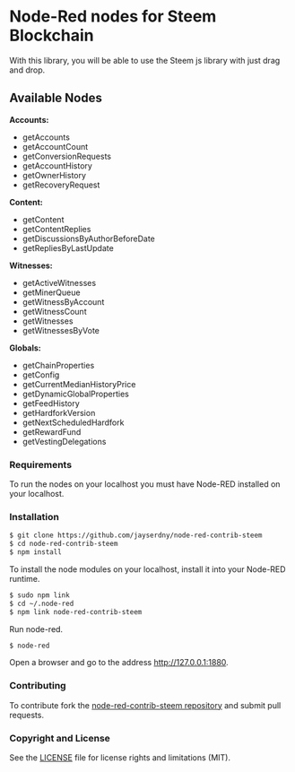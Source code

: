 # Node-Red nodes for Steem Blockchain
With this library, you will be able to use the Steem js library with just drag and drop.


## Available Nodes

**Accounts:**

- getAccounts
- getAccountCount
- getConversionRequests
- getAccountHistory
- getOwnerHistory
- getRecoveryRequest

**Content:**

- getContent
- getContentReplies
- getDiscussionsByAuthorBeforeDate
- getRepliesByLastUpdate

**Witnesses:**

- getActiveWitnesses
- getMinerQueue
- getWitnessByAccount
- getWitnessCount
- getWitnesses
- getWitnessesByVote

**Globals:**

- getChainProperties
- getConfig
- getCurrentMedianHistoryPrice
- getDynamicGlobalProperties
- getFeedHistory
- getHardforkVersion
- getNextScheduledHardfork
- getRewardFund
- getVestingDelegations

### Requirements

To run the nodes on your localhost you must have Node-RED installed on your localhost. 


### Installation

```bash
$ git clone https://github.com/jayserdny/node-red-contrib-steem
$ cd node-red-contrib-steem
$ npm install
```

To install the node modules on your localhost, install it into your Node-RED runtime.

```bash
$ sudo npm link
$ cd ~/.node-red
$ npm link node-red-contrib-steem
```

Run node-red.

```bash
$ node-red
```

Open a browser and go to the address http://127.0.0.1:1880.


### Contributing

To contribute fork the [node-red-contrib-steem repository](https://github.com/jayserdny/node-red-contrib-steem) and submit pull requests.


### Copyright and License

See the [LICENSE](LICENSE) file for license rights and limitations (MIT).
